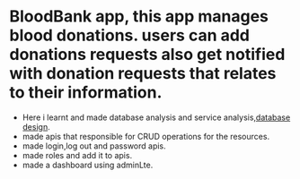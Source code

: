 # BloodBank app, this app manages blood donations. users can add donations requests also get notified with donation requests that relates to their information.

- Here i learnt and made database analysis and service analysis,[database design](http://www.laravelsd.com/share/eotsrL).
- made apis that responsible for CRUD operations for the resources.
- made login,log out and password apis. 
- made roles and add it to apis.
- made a dashboard using adminLte.




